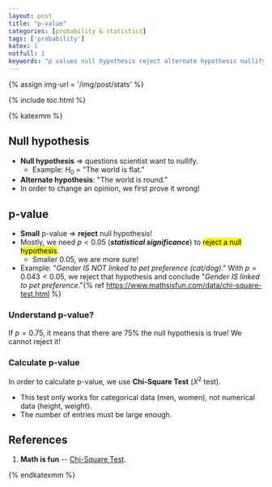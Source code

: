 ```yaml
---
layout: post
title: "p-value"
categories: [probability & statistics]
tags: ['probability']
katex: 1
notfull: 1
keywords: "p values null hypothesis reject alternate hypothesis nullify Chi-Square Test statistical significance"
---
```


{% assign img-url = '/img/post/stats' %}

{% include toc.html %}

{% katexmm %}

## Null hypothesis

- **Null hypothesis** ⇒ questions scientist want to nullify.
  - Example: $H_0$ = "The world is flat."
- **Alternate hypothesis**: "The world is round."
- In order to change an opinion, we first prove it wrong!

## p-value

- **Small** p-value ⇒ **reject** null hypothesis!
- Mostly, we need $p<0.05$ (**_statistical significance_**) to <mark>reject a null hypothesis</mark>.
  - Smaller $0.05$, we are more sure!
- Example: "_Gender IS NOT linked to pet preference (cat/dog)_." With $p=0.043<0.05$, we reject that hypothesis and conclude "_Gender IS linked to pet preference_."{% ref https://www.mathsisfun.com/data/chi-square-test.html %}

### Understand p-value?

If $p=0.75$, it means that there are $75\%$ the null hypothesis is true! We cannot reject it!

### Calculate p-value

In order to calculate p-value, we use **Chi-Square Test** ($X^2$ test).

- This test only works for categorical data (men, women), not numerical data (height, weight).
- The number of entries must be large enough.

## References

1. **Math is fun** -- [Chi-Square Test](https://www.mathsisfun.com/data/chi-square-test.html).

{% endkatexmm %}